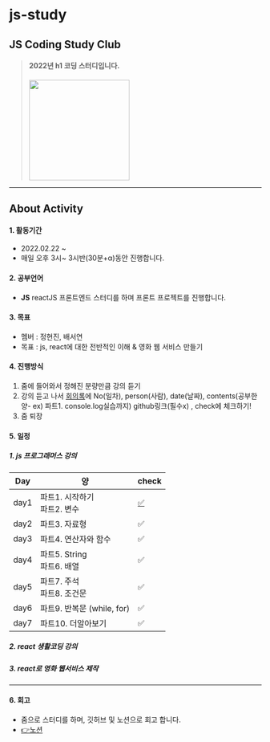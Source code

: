 # js-study
##  JS Coding Study Club
> #### 2022년 **h1 코딩 스터디**입니다.  
> <img src="https://user-images.githubusercontent.com/83990943/155077405-5d0eaecf-9ed8-42d7-8dc5-2eda6bd1a0e4.png" width="200px">
---

## About Activity
#### 1. 활동기간 
* 2022.02.22 ~  
* 매일 오후 3시~ 3시반(30분+α)동안 진행합니다.    

#### 2. 공부언어  
* **JS** reactJS 프론트엔드 스터디를 하며 프론트 프로젝트를 진행합니다.

#### 3. 목표
* 멤버 : 정현진, 배서연
* 목표 : js, react에 대한 전반적인 이해 & 영화 웹 서비스 만들기

#### 4. 진행방식
1. 줌에 들어와서 정해진 분량만큼 강의 듣기
2. 강의 듣고 나서 [회의록](https://www.notion.so/JS-5b6b101f15f04eb9a234f0e39423ecf4)에 
No(일차), person(사람), date(날짜), 
contents(공부한 양- ex) 파트1. console.log실습까지) 
github링크(필수x) , check에 체크하기!
3. 줌 퇴장

#### 5. 일정
##### 1. js 프로그래머스 강의
|Day|양|check|
|------|---|---|
|day1|파트1. 시작하기<br>파트2. 변수|[✅](https://github.com/seoyeon-double-7/js-study)|
|day2|파트3. 자료형|✅|
|day3|파트4. 연산자와 함수|✅|
|day4|파트5. String<br>파트6. 배열|✅|
|day5|파트7. 주석<br>파트8. 조건문|✅ |
|day6|파트9. 반복문 (while, for)|✅|
|day7|파트10. 더알아보기|✅|
##### 2. react 생활코딩 강의
##### 3. react로 영화 웹서비스 제작
--- 
#### 6. 회고
* 줌으로 스터디를 하며, 깃허브 및 노션으로 회고 합니다.  
* [👉노션](https://resolute-cent-2ac.notion.site/JS-5b6b101f15f04eb9a234f0e39423ecf4)


